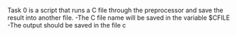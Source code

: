 Task 0 is a script that runs a C file through the preprocessor and save the result into another file.
-The C file name will be saved in the variable $CFILE
-The output should be saved in the file c

